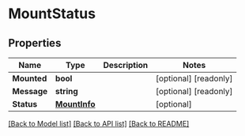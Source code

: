 # MountStatus

## Properties

Name | Type | Description | Notes
------------ | ------------- | ------------- | -------------
**Mounted** | **bool** |  | [optional] [readonly] 
**Message** | **string** |  | [optional] [readonly] 
**Status** | [**MountInfo**](mount_info.md) |  | [optional] 

[[Back to Model list]](../README.md#documentation-for-models) [[Back to API list]](../README.md#documentation-for-api-endpoints) [[Back to README]](../README.md)


